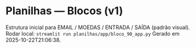 # Planilhas — Blocos (v1)
Estrutura inicial para EMAIL / MOEDAS / ENTRADA / SAÍDA (padrão visual).
Rodar local: `streamlit run planilhas/app/bloco_90_app.py`
Gerado em 2025-10-22T21:06:38.
